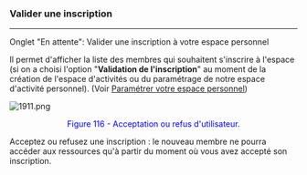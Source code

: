 ### Valider une inscription
---
Onglet "En attente": Valider une inscription à votre espace personnel

Il permet d'afficher la liste des membres qui souhaitent s'inscrire à l'espace (si on a choisi l'option "**Validation de l'inscription**" au moment de la création de l'espace d'activités ou du paramétrage de notre espace d'activité personnel). (Voir [Paramétrer votre espace personnel](../bureau/parametrer_espace_perso.md))

![1911.png](http://www.claroline.net/uploads/custom/images/1911.png)

<p style="text-align: center; color: blue">Figure 116 - Acceptation ou refus d'utilisateur.</p>

Acceptez ou refusez une inscription : le nouveau membre ne pourra accéder aux ressources qu'à partir du moment où vous avez accepté son inscription.